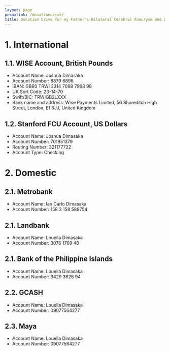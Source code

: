 ```yaml
---
layout: page
permalink: /donationdrive/
title: Donation Drive for my Father's Bilateral Cerebral Aneurysm and Death
---
```


# 1. International

## 1.1. WISE Account, British Pounds
- Account Name: Joshua Dimasaka
- Account Number: 8879 6898
- IBAN: GB60 TRWI 2314 7088 7968 98
- UK Sort Code: 23-14-70
- Swift/BIC: TRWIGB2LXXX
- Bank name and address: Wise Payments Limited, 56 Shoreditch High Street, London, E1 6JJ, United Kingdom

## 1.2. Stanford FCU Account, US Dollars
- Account Name: Joshua Dimasaka
- Account Number: 701951379
- Routing Number: 321177722
- Account Type: Checking

# 2. Domestic

## 2.1. Metrobank
- Account Name: Ian Carlo Dimasaka
- Account Number: 158 3 158 589754

## 2.1. Landbank
- Account Name: Louella Dimasaka
- Account Number: 3076 1769 48

## 2.1. Bank of the Philippine Islands
- Account Name: Louella Dimasaka
- Account Number: 3429 3626 94

## 2.2. GCASH
- Account Name: Louella Dimasaka
- Account Number: 09077564277

## 2.3. Maya
- Account Name: Louella Dimasaka
- Account Number: 09077564277